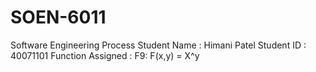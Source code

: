 # SOEN-6011
Software Engineering Process
Student Name : Himani Patel
Student ID :   40071101
Function Assigned : F9: F(x,y) = X^y
